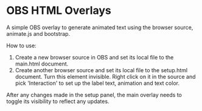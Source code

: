 # OBS HTML Overlays

A simple OBS overlay to generate animated text using the browser source, animate.js and bootstrap.

How to use:

1) Create a new browser source in OBS and set its local file to the main.html document.
2) Create another browser source and set its local file to the setup.html document. Turn this element invisible. Right click on it in the source and pick 'Interaction' to set up the label text, animation and text color.

After any changes made in the setup panel, the main overlay needs to toggle its visibility to reflect any updates.

